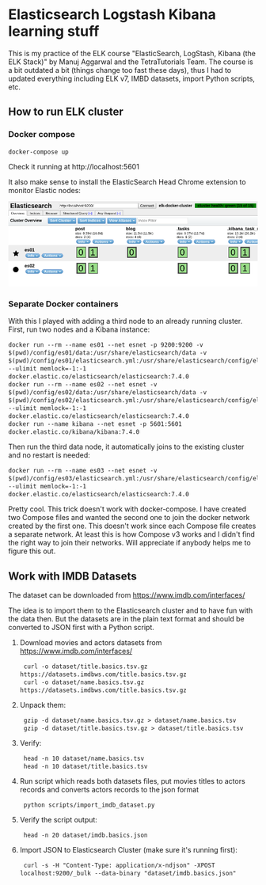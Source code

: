 Elasticsearch Logstash Kibana learning stuff
=============

This is my practice of the ELK course "ElasticSearch, LogStash, Kibana (the ELK Stack)" by Manuj Aggarwal and the TetraTutorials Team. The course is a bit outdated a bit (things change too fast these days), thus I had to updated everything including ELK v7, IMBD datasets, import Python scripts, etc.

## How to run ELK cluster

### Docker compose

    docker-compose up    

Check it running at http://localhost:5601

It also make sense to install the ElasticSearch Head Chrome extension to monitor Elastic nodes:

![Elastic Head Plugin](https://raw.githubusercontent.com/hiper2d/elk-cluster/master/images/ElasticHead.PNG)

### Separate Docker containers

With this I played with adding a third node to an already running cluster. First, run two nodes and a Kibana instance:

    docker run --rm --name es01 --net esnet -p 9200:9200 -v $(pwd)/config/es01/data:/usr/share/elasticsearch/data -v $(pwd)/config/es01/elasticsearch.yml:/usr/share/elasticsearch/config/elasticsearch.yml --ulimit memlock=-1:-1 docker.elastic.co/elasticsearch/elasticsearch:7.4.0
    docker run --rm --name es02 --net esnet -v $(pwd)/config/es02/data:/usr/share/elasticsearch/data -v $(pwd)/config/es02/elasticsearch.yml:/usr/share/elasticsearch/config/elasticsearch.yml --ulimit memlock=-1:-1 docker.elastic.co/elasticsearch/elasticsearch:7.4.0
    docker run --name kibana --net esnet -p 5601:5601 docker.elastic.co/kibana/kibana:7.4.0

Then run the third data node, it automatically joins to the existing cluster and no restart is needed:

    docker run --rm --name es03 --net esnet -v $(pwd)/config/es03/elasticsearch.yml:/usr/share/elasticsearch/config/elasticsearch.yml --ulimit memlock=-1:-1 docker.elastic.co/elasticsearch/elasticsearch:7.4.0

Pretty cool. This trick doesn't work with docker-compose. I have created two Compose files and wanted the second one to join the docker network created by the first one. This doesn't work since each Compose file creates a separate network. At least this is how Compose v3 works and I didn't find the right way to join their networks. Will appreciate if anybody helps me to figure this out.

## Work with IMDB Datasets

The dataset can be downloaded from https://www.imdb.com/interfaces/

The idea is to import them to the Elasticsearch cluster and to have fun with the data then. But the datasets are in the plain text format and should be converted to JSON first with a Python script.  

1. Download movies and actors datasets from https://www.imdb.com/interfaces/

        curl -o dataset/title.basics.tsv.gz https://datasets.imdbws.com/title.basics.tsv.gz
        curl -o dataset/name.basics.tsv.gz https://datasets.imdbws.com/title.basics.tsv.gz

2. Unpack them:

        gzip -d dataset/name.basics.tsv.gz > dataset/name.basics.tsv
        gzip -d dataset/title.basics.tsv.gz > dataset/title.basics.tsv

3. Verify:

        head -n 10 dataset/name.basics.tsv
        head -n 10 dataset/title.basics.tsv

3. Run script which reads both datasets files, put movies titles to actors records and converts actors records to the json format

        python scripts/import_imdb_dataset.py

4. Verify the script output:

        head -n 20 dataset/imdb.basics.json
    
5. Import JSON to Elasticsearch Cluster (make sure it's running first):

        curl -s -H "Content-Type: application/x-ndjson" -XPOST localhost:9200/_bulk --data-binary "dataset/imdb.basics.json"
